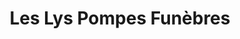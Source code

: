---
title: "Les Lys Pompes Funèbres"
url: /saint-louis/les-lys-pompes-funebres/
shop: directeurs de funérailles
---